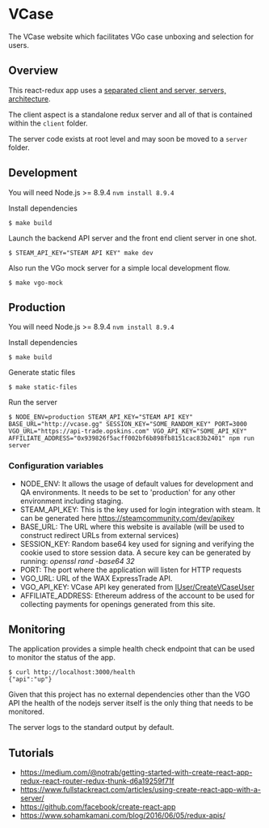 # VCase

The VCase website which facilitates VGo case unboxing and selection for users.

## Overview

This react-redux app uses a [separated client and server, servers, architecture](https://www.fullstackreact.com/articles/using-create-react-app-with-a-server/).

The client aspect is a standalone redux server and all of that is contained within the `client` folder.

The server code exists at root level and may soon be moved to a `server` folder.

## Development

You will need Node.js >= 8.9.4 `nvm install 8.9.4`

Install dependencies

```
$ make build
```

Launch the backend API server and the front end client server in one shot.

```
$ STEAM_API_KEY="STEAM API KEY" make dev
```

Also run the VGo mock server for a simple local development flow.

```
$ make vgo-mock
```

## Production

You will need Node.js >= 8.9.4 `nvm install 8.9.4`

Install dependencies

```
$ make build
```

Generate static files

```
$ make static-files
```

Run the server

```
$ NODE_ENV=production STEAM_API_KEY="STEAM API KEY" BASE_URL="http://vcase.gg" SESSION_KEY="SOME_RANDOM_KEY" PORT=3000 VGO_URL="https://api-trade.opskins.com" VGO_API_KEY="SOME_API_KEY" AFFILIATE_ADDRESS="0x939826f5acff002bf6b898fb8151cac83b2401" npm run server
```

### Configuration variables

* NODE_ENV: It allows the usage of default values for development and QA environments. It needs to be set to 'production' for any other environment including staging.
* STEAM_API_KEY: This is the key used for login integration with steam. It can be generated here https://steamcommunity.com/dev/apikey
* BASE_URL: The URL where this website is available (will be used to construct redirect URLs from external services)
* SESSION_KEY: Random base64 key used for signing and verifying the cookie used to store session data. A secure key can be generated by running: *openssl rand -base64 32*
* PORT: The port where the application will listen for HTTP requests
* VGO_URL: URL of the WAX ExpressTrade API.
* VGO_API_KEY: VCase API key generated from [IUser/CreateVCaseUser](https://github.com/OPSkins/trade-opskins-api/blob/master/IUser/CreateVCaseUser.md)
* AFFILIATE_ADDRESS: Ethereum address of the account to be used for collecting payments for openings generated from this site.

## Monitoring

The application provides a simple health check endpoint that can be used to monitor the status of the app.

```
$ curl http://localhost:3000/health
{"api":"up"}
```

Given that this project has no external dependencies other than the VGO API the health of the nodejs server itself is the only thing that needs to be monitored.

The server logs to the standard output by default.

## Tutorials

* https://medium.com/@notrab/getting-started-with-create-react-app-redux-react-router-redux-thunk-d6a19259f71f
* https://www.fullstackreact.com/articles/using-create-react-app-with-a-server/
* https://github.com/facebook/create-react-app
* https://www.sohamkamani.com/blog/2016/06/05/redux-apis/

